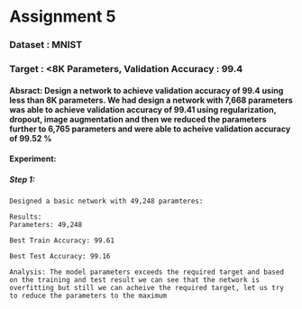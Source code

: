# Assignment 5

### Dataset : MNIST

### Target : <8K Parameters, Validation Accuracy : 99.4

#### Absract: Design a network to achieve validation accuracy of 99.4 using less than 8K parameters. We had design a network with 7,668 parameters was able to achieve validation accuracy of 99.41 using regularization, dropout, image augmentation and then we reduced the parameters further to 6,765 parameters and were able to acheive validation accuracy of 99.52 %

#### Experiment:

##### Step 1:
```
Designed a basic network with 49,248 paramteres:

Results:
Parameters: 49,248

Best Train Accuracy: 99.61

Best Test Accuracy: 99.16

Analysis: The model parameters exceeds the required target and based on the training and test result we can see that the network is overfitting but still we can acheive the required target, let us try to reduce the parameters to the maximum
```
